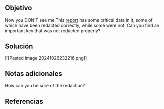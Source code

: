 
## Objetivo
Now you DON’T see me.This [report](https://artifacts.picoctf.net/c/84/Financial_Report_for_ABC_Labs.pdf) has some critical data in it, some of which have been redacted correctly, while some were not. Can you find an important key that was not redacted properly?


## Solución

![[Pasted image 20241026232216.png]]
## Notas adicionales
How can you be sure of the redaction?
## Referencias


